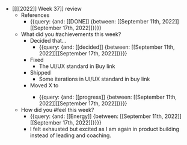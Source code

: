 - [[[[2022]] Week 37]] review
    - References
        - {{query: {and: [[DONE]] {between: [[September 11th, 2022]][[September 17th, 2022]]}}}}
    - What did you #achievements this week?
        - Decided that...
            - {{query: {and: [[decided]] {between: [[September 11th, 2022]][[September 17th, 2022]]}}}}
        - Fixed
            - The UI/UX standard in Buy link
        - Shipped
            - Some iterations in UI/UX standard in buy link
        - Moved X to <next step>
            - {{query: {and: [[progress]] {between: [[September 11th, 2022]][[September 17th, 2022]]}}}}
    - How did you #feel this week?
        - {{query: {and: [[Energy]] {between: [[September 11th, 2022]][[September 17th, 2022]]}}}}
        - I felt exhausted but excited as I am again in product building instead of leading and coaching.
